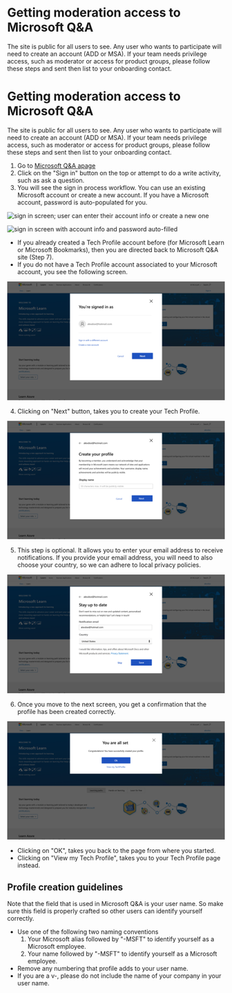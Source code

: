 # Getting moderation access to Microsoft Q&A

The site is public for all users to see. Any user who wants to participate will need to create an account (ADD or MSA). If your team needs privilege access, such as moderator or access for product groups, please follow these steps and sent then list to your onboarding contact.

# Getting moderation access to Microsoft Q&A

The site is public for all users to see. Any user who wants to participate will need to create an account (ADD or MSA). If your team needs privilege access, such as moderator or access for product groups, please follow these steps and sent then list to your onboarding contact.

1. Go to [Microsoft Q&A apage](https://docs.microsoft.com/answers)
1. Click on the "Sign in" button on the top or attempt to do a write activity, such as ask a question.
1. You will see the sign in process workflow. You can use an existing Microsoft account or create a new account. If you have a Microsoft account, password is auto-populated for you.

![sign in screen; user can enter their account info or create a new one](media/sign-in-process-1.png)

![sign in screen with account info and password auto-filled](media/sign-in-process-2.png)

- If you already created a Tech Profile account before (for Microsoft Learn or Microsoft Bookmarks), then you are directed back to Microsoft Q&A site (Step 7).
- If you do not have a Tech Profile account associated to your Microsoft account, you see the following screen.

![confirm to use current user account](media/sign-in-process-3.png)

4. Clicking on "Next" button, takes you to create your Tech Profile.

![enter your tech profile user name screen](media/sign-in-process-4.png)

5. This step is optional. It allows you to enter your email address to receive notifications. If you provide your email address, you will need to also choose your country, so we can adhere to local privacy policies.

![provide email and country](media/sign-in-process-5.png)

6. Once you move to the next screen, you get a confirmation that the profile has been created correctly.

![profile created successfully](media/sign-in-process-6.png)

- Clicking on "OK", takes you back to the page from where you started.
- Clicking on "View my Tech Profile", takes you to your Tech Profile page instead.

## Profile creation guidelines

Note that the field that is used in Microsoft Q&A is your user name. So make sure this field is properly crafted so other users can identify yourself correctly.

- Use one of the following two naming conventions
    1. Your Microsoft alias followed by "-MSFT" to identify yourself as a Microsoft employee. 
    2. Your name followed by "-MSFT" to identify yourself as a Microsoft employee. 
- Remove any numbering that profile adds to your user name.
- If you are a v-, please do not include the name of your company in your user name.
